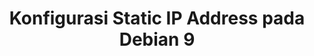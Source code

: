 ---
title: Konfigurasi Static IP Address pada Debian 9
tags: [Debian]
style: fill
color: primary
description: Konfigurasi IP Address merupakan hal paling dasar yang harus dilakukan agar sebuah host jaringan bisa...
external_url: https://www.teknowebapp.com/post/konfigurasi-ip-address-pada-debian.html
---